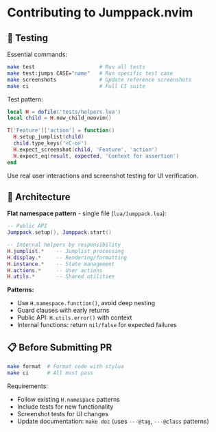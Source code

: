 # Contributing to Jumppack.nvim

## 🧪 Testing

Essential commands:
```bash
make test                     # Run all tests
make test:jumps CASE="name"   # Run specific test case
make screenshots              # Update reference screenshots
make ci                       # Full CI suite
```

Test pattern:
```lua
local H = dofile('tests/helpers.lua')
local child = H.new_child_neovim()

T['Feature']['action'] = function()
  H.setup_jumplist(child)
  child.type_keys('<C-o>')
  H.expect_screenshot(child, 'Feature', 'action')
  H.expect_eq(result, expected, 'Context for assertion')
end
```

Use real user interactions and screenshot testing for UI verification.

## 📝 Architecture

**Flat namespace pattern** - single file (`lua/Jumppack.lua`):
```lua
-- Public API
Jumppack.setup(), Jumppack.start()

-- Internal helpers by responsibility
H.jumplist.*    -- Jumplist processing
H.display.*     -- Rendering/formatting
H.instance.*    -- State management
H.actions.*     -- User actions
H.utils.*       -- Shared utilities
```

**Patterns:**
- Use `H.namespace.function()`, avoid deep nesting
- Guard clauses with early returns
- Public API: `H.utils.error()` with context
- Internal functions: return `nil/false` for expected failures

## 📋 Before Submitting PR

```bash
make format  # Format code with stylua
make ci      # All must pass
```

Requirements:
- Follow existing `H.namespace` patterns
- Include tests for new functionality
- Screenshot tests for UI changes
- Update documentation: `make doc` (uses `---@tag`, `---@class` patterns)
